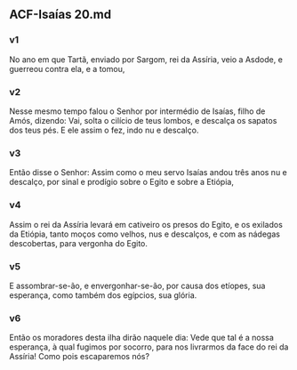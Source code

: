 ## ACF-Isaías 20.md
### v1
 No ano em que Tartã, enviado por Sargom, rei da Assíria, veio a Asdode, e guerreou contra ela, e a tomou,
### v2
 Nesse mesmo tempo falou o Senhor por intermédio de Isaías, filho de Amós, dizendo: Vai, solta o cilício de teus lombos, e descalça os sapatos dos teus pés. E ele assim o fez, indo nu e descalço.
### v3
 Então disse o Senhor: Assim como o meu servo Isaías andou três anos nu e descalço, por sinal e prodígio sobre o Egito e sobre a Etiópia,
### v4
 Assim o rei da Assíria levará em cativeiro os presos do Egito, e os exilados da Etiópia, tanto moços como velhos, nus e descalços, e com as nádegas descobertas, para vergonha do Egito.
### v5
 E assombrar-se-ão, e envergonhar-se-ão, por causa dos etíopes, sua esperança, como também dos egípcios, sua glória.
### v6
 Então os moradores desta ilha dirão naquele dia: Vede que tal é a nossa esperança, à qual fugimos por socorro, para nos livrarmos da face do rei da Assíria! Como pois escaparemos nós?
